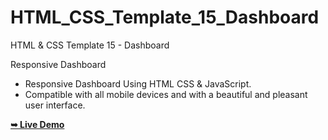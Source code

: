 # HTML_CSS_Template_15_Dashboard
HTML &amp; CSS Template 15 - Dashboard

Responsive Dashboard

- Responsive Dashboard Using HTML CSS & JavaScript.
- Compatible with all mobile devices and with a beautiful and pleasant user interface.

<a href="https://issakass.github.io/HTML_CSS_Template_15_Dashboard/"><strong>➥ Live Demo</strong></a>
